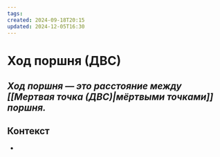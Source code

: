 ```yaml
---
tags: 
created: 2024-09-18T20:15
updated: 2024-12-05T16:30
---
```

# Ход поршня (ДВС)

## ***Ход поршня — это расстояние между [[Мертвая точка (ДВС)|мёртвыми точками]] поршня.***

## Контекст
- 

